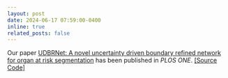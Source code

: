 ```yaml
---
layout: post
date: 2024-06-17 07:59:00-0400
inline: true
related_posts: false
---
```


Our paper [UDBRNet: A novel uncertainty driven boundary refined network for organ at risk segmentation](https://doi.org/10.1371/journal.pone.0304771) has been published in _PLOS ONE_. [[Source Code]](https://github.com/riadhassan/UDBRNet)
